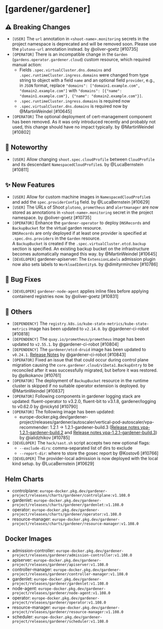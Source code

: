 # [gardener/gardener]

## ⚠️ Breaking Changes

- `[USER]` The `url` annotation in `<shoot-name>.monitoring` secrets in the project namespace is deprecated and will be removed soon. Please use the `plutono-url` annotation instead. by @oliver-goetz [#10735]
- `[OPERATOR]` There is an incompatible change in the `Garden` (`gardens.operator.gardener.cloud`) custom resource, which required manual action:  
  - Fields `.spec.virtualCluster.dns.domains` and `.spec.runtimeCluster.ingress.domains` were changed from type string to object with a field `name` and an optional field `provider`,  e.g., in `JSON` format, replace `"domains": ["domain1.example.com", "domain2.example.com"]` with `"domains": [{"name": "domain1.example.com"}, {"name": "domain2.example.com"}]`.  
  - `.spec.runtimeCluster.ingress.domains` is required now  
  - `.spec.virtualCluster.dns.domains` is required now by @MartinWeindel [#10645]
- `[OPERATOR]` The optional deployment of cert-management component has been removed. As it was only introduced recently and probably not used, this change should have no impact typically. by @MartinWeindel [#10802]
## 📰 Noteworthy

- `[USER]` Allow changing `shoot.spec.cloudProfile` between `CloudProfile` and its descendant `NamespacedCloudProfile`s. by @LucaBernstein [#10811]
## ✨ New Features

- `[USER]` Allow for custom machine images in `NamespacedCloudProfile`s and add the `spec.providerConfig` field. by @LucaBernstein [#10629]
- `[USER]` The URLs of Shoot `plutono`, `prometheus` and `alertmanager` are now stored as annotations in `<shoot-name>.monitoring` secret in the project namespace. by @oliver-goetz [#10735]
- `[OPERATOR]` Enhance the `gardener-operator` to deploy `DNSRecords` and `BackupBucket` for the virtual garden resource.  
  `DNSRecords` are only deployed if at least one provider is specified at `.spec.dns.providers` in the `Garden` resource.  
  A `BackupBucket` is created if the `.spec.virtualCluster.etcd.backup` section is specified. An existing backup bucket on the infrastructure becomes automatically managed this way. by @MartinWeindel [#10645]
- `[DEVELOPER]` gardener-apiserver: The `ExtensionLabels` admission plugin now also sets labels to `WorkloadIdentity`s. by @dimityrmirchev [#10786]
## 🐛 Bug Fixes

- `[DEVELOPER]` `gardener-node-agent` applies inline files before applying containerd registries now. by @oliver-goetz [#10831]
## 🏃 Others

- `[DEPENDENCY]` The `registry.k8s.io/kube-state-metrics/kube-state-metrics` image has been updated to `v2.14.0`. by @gardener-ci-robot [#10818]
- `[DEPENDENCY]` The `quay.io/prometheus/prometheus` image has been updated to `v2.55.1`. by @gardener-ci-robot [#10804]
- `[DEPENDENCY]` The `gardener/etcd-druid` image has been updated to `v0.24.1`. [Release Notes](https://redirect.github.com/gardener/etcd-druid/releases/tag/v0.24.1) by @gardener-ci-robot [#10843]
- `[OPERATOR]` Fixed an issue that that could occur during control plane migration causing the `core.gardener.cloud/v1beta1.BackupEntry` to be reconciled after it was successfully migrated, but before it was restored. by @plkokanov [#10761]
- `[OPERATOR]` The deployment of `BackupBucket` resource in the runtime cluster is skipped if no suitable operator extension is deployed. by @MartinWeindel [#10837]
- `[OPERATOR]` Following components in gardener logging stack are updated: fluent-operator to v3.2.0, fluent-bit to v3.1.8, gardener/logging to v0.62.0 by @nickytd [#10790]
- `[OPERATOR]` The following image has been updated:  
  - europe-docker.pkg.dev/gardener-project/releases/gardener/autoscaler/vertical-pod-autoscaler/vpa-recommender: 1.2.1 -> 1.2.1-gardener-build.3 ([Release notes vpa-1.2.1-gardener-build.2](https://github.com/gardener/autoscaler/releases/tag/vpa-1.2.1-gardener-build.2) and [Release notes vpa-1.2.1-gardener-build.3](https://github.com/gardener/autoscaler/releases/tag/vpa-1.2.1-gardener-build.3)) by @ialidzhikov [#10785]
- `[DEVELOPER]` The `hack/sast.sh` script accepts two new optional flags:  
  - `--exclude-dirs`: comma-separated list of dirs to exclude  
  - `--report-dir`: where to store the gosec report by @Kostov6 [#10766]
- `[DEVELOPER]` The provider-local admission is now deployed with the local kind setup. by @LucaBernstein [#10629]

## Helm Charts
- controlplane: `europe-docker.pkg.dev/gardener-project/releases/charts/gardener/controlplane:v1.108.0`
- gardenlet: `europe-docker.pkg.dev/gardener-project/releases/charts/gardener/gardenlet:v1.108.0`
- operator: `europe-docker.pkg.dev/gardener-project/releases/charts/gardener/operator:v1.108.0`
- resource-manager: `europe-docker.pkg.dev/gardener-project/releases/charts/gardener/resource-manager:v1.108.0`
## Docker Images
- admission-controller: `europe-docker.pkg.dev/gardener-project/releases/gardener/admission-controller:v1.108.0`
- apiserver: `europe-docker.pkg.dev/gardener-project/releases/gardener/apiserver:v1.108.0`
- controller-manager: `europe-docker.pkg.dev/gardener-project/releases/gardener/controller-manager:v1.108.0`
- gardenlet: `europe-docker.pkg.dev/gardener-project/releases/gardener/gardenlet:v1.108.0`
- node-agent: `europe-docker.pkg.dev/gardener-project/releases/gardener/node-agent:v1.108.0`
- operator: `europe-docker.pkg.dev/gardener-project/releases/gardener/operator:v1.108.0`
- resource-manager: `europe-docker.pkg.dev/gardener-project/releases/gardener/resource-manager:v1.108.0`
- scheduler: `europe-docker.pkg.dev/gardener-project/releases/gardener/scheduler:v1.108.0`
